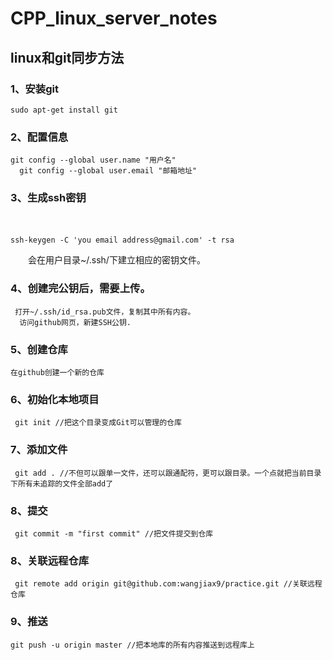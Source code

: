 # CPP_linux_server_notes





## linux和git同步方法
### 1、安装git
  

    sudo apt-get install git

### 2、配置信息
  

    git config --global user.name "用户名"
      git config --global user.email "邮箱地址"

### 3、生成ssh密钥
　　

    ssh-keygen -C 'you email address@gmail.com' -t rsa

　　会在用户目录~/.ssh/下建立相应的密钥文件。
### 4、创建完公钥后，需要上传。
 

     打开~/.ssh/id_rsa.pub文件，复制其中所有内容。
      访问github网页，新建SSH公钥.

### 5、创建仓库
  

    在github创建一个新的仓库

### 6、初始化本地项目
 

     git init //把这个目录变成Git可以管理的仓库

### 7、添加文件
 

     git add . //不但可以跟单一文件，还可以跟通配符，更可以跟目录。一个点就把当前目录下所有未追踪的文件全部add了 

### 8、提交
 

     git commit -m "first commit" //把文件提交到仓库

### 8、关联远程仓库
 

     git remote add origin git@github.com:wangjiax9/practice.git //关联远程仓库

### 9、推送
  

    git push -u origin master //把本地库的所有内容推送到远程库上

